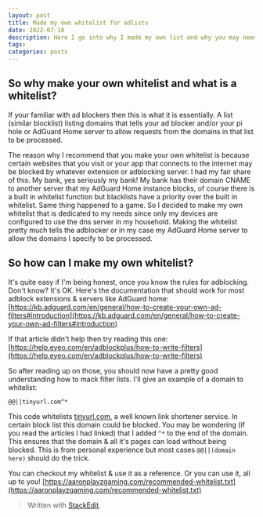 ```yaml
---
layout: post
title: Made my own whitelist for adlists
date: 2022-07-10
description: Here I go into why I made my own list and why you may need to aswell.
tags:
categories: posts
---
```


## So why make your own whitelist and what is a whitelist?

If your familiar with ad blockers then this is what it is essentially. A list (similar blocklist) listing domains that tells your ad blocker and/or your pi hole or AdGuard Home server to allow requests from the domains in that list to be processed.

The reason why I recommend that you make your own whitelist is because certain websites that you visit or your app that connects to the internet may be blocked by whatever extension or adblocking server. I had my fair share of this. My bank, yes seriously my bank! My bank has their domain CNAME to another server that my AdGuard Home instance blocks, of course there is a built in whitelist function but blacklists have a priority over the built in whitelist. Same thing happened to a game. So I decided to make my own whitelist that is dedicated to my needs since only my devices are configured to use the dns server in my household. Making the whitelist pretty much tells the adblocker or in my case my AdGuard Home server to allow the domains I specify to be processed.

## So how can I make my own whitelist?

It's quite easy if I'm being honest, once you know the rules for adblocking. Don't know? It's OK. Here's the documentation that should work for most adblock extensions & servers like AdGuard home: [https://kb.adguard.com/en/general/how-to-create-your-own-ad-filters#introduction](https://kb.adguard.com/en/general/how-to-create-your-own-ad-filters#introduction)

If that article didn't help then try reading this one: [https://help.eyeo.com/en/adblockplus/how-to-write-filters](https://help.eyeo.com/en/adblockplus/how-to-write-filters)

So after reading up on those, you should now have a pretty good understanding how to mack filter lists. I'll give an example of a domain to whitelist:

    @@||tinyurl.com^*

This code whitelists [tinyurl.com](tinyurl.com), a well known link shortener service. In certain block list this domain could be blocked. You may be wondering (if you read the articles I had linked) that I added `^*` to the end of the domain. This ensures that the domain & all it's pages can load without being blocked. This is from personal experience but most cases `@@||(domain here)` should do the trick.

You can checkout my whitelist & use it as a reference. Or you can use it, all up to you! [https://aaronplayzgaming.com/recommended-whitelist.txt](https://aaronplayzgaming.com/recommended-whitelist.txt)

> Written with [StackEdit](https://stackedit.io/).

